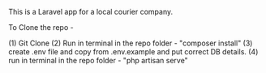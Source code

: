 This is a Laravel app for a local courier company.

To Clone the repo -

(1) Git Clone
(2) Run in terminal in the repo folder - "composer install"
(3) create .env file and copy from .env.example and put correct DB details.
(4) run in terminal in the repo folder - "php artisan serve"
